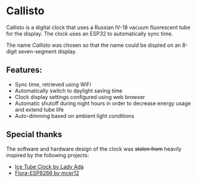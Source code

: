 # Callisto

Callisto is a digital clock that uses a Russian IV-18 vacuum fluorescent tube for the display. The clock uses an ESP32 to automatically sync time.

The name *Callisto* was chosen so that the name could be displed on an 8-digit seven-segment display.

## Features:
- Sync time, retrieved using WiFi
- Automatically switch to daylight saving time
- Clock display settings configured using web browser
- Automatic shutoff during night hours in order to decrease energy usage and extend tube life
- Auto-dimming based on ambient light conditions

## Special thanks

The software and hardware design of the clock was ~~stolen from~~ heavily inspired by the following projects:

- [Ice Tube Clock by Lady Ada](https://learn.adafruit.com/ice-tube-clock-kit/)
- [Flora-ESP8266 by mcer12](https://github.com/mcer12/Flora-ESP8266)
